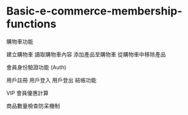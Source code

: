 # Basic-e-commerce-membership-functions

購物車功能

建立購物車
讀取購物車內容
添加產品至購物車
從購物車中移除產品

會員身份驗證功能 (Auth)

用戶註冊
用戶登入
用戶登出
結帳功能

VIP 會員優惠計算

商品數量檢查防呆機制

